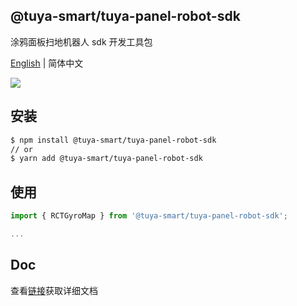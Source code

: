 ## @tuya-smart/tuya-panel-robot-sdk

涂鸦面板扫地机器人 sdk 开发工具包

[English](./README.md) | 简体中文

[![](https://img.shields.io/npm/v/tuya-panel-robot-sdk/latest.svg)](https://www.npmjs.com/package/tuya-panel-robot-sdk)

## 安装

```sh
$ npm install @tuya-smart/tuya-panel-robot-sdk
// or
$ yarn add @tuya-smart/tuya-panel-robot-sdk
```

## 使用

```js
import { RCTGyroMap } from '@tuya-smart/tuya-panel-robot-sdk';

...
```

## Doc

查看[链接](https://developer.tuya.com/cn/docs/iot/panel-development/panel-sdk-development/robot-vacuum-sdk-development)获取详细文档
